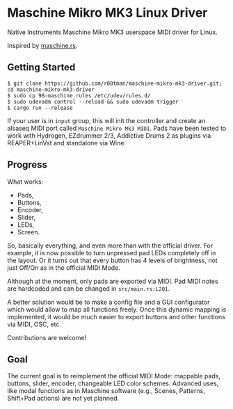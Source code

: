 # Maschine Mikro MK3 Linux Driver
Native Instruments Maschine Mikro MK3 userspace MIDI driver for Linux.

Inspired by [maschine.rs](https://github.com/wrl/maschine.rs).

## Getting Started

```shell
$ git clone https://github.com/r00tman/maschine-mikro-mk3-driver.git; cd maschine-mikro-mk3-driver
$ sudo cp 98-maschine.rules /etc/udev/rules.d/
$ sudo udevadm control --reload && sudo udevadm trigger
$ cargo run --release
```

If your user is in `input` group, this will init the controller and create an alsaseq MIDI port called `Maschine Mikro Mk3 MIDI`.
Pads have been tested to work with Hydrogen, EZdrummer 2/3, Addictive Drums 2 as plugins via REAPER+LinVst and standalone via Wine.

## Progress

What works:
 - Pads,
 - Buttons,
 - Encoder,
 - Slider,
 - LEDs,
 - Screen.

So, basically everything, and even more than with the official driver.
For example, it is now possible to turn unpressed pad LEDs completely off in the layout.
Or it turns out that every button has 4 levels of brightness, not just Off/On as in the official MIDI Mode.

Although at the moment, only pads are exported via MIDI.
Pad MIDI notes are hardcoded and can be changed in `src/main.rs:L201`.

A better solution would be to make a config file and a GUI configurator which would allow to map all functions freely.
Once this dynamic mapping is implemented, it would be much easier to export buttons and other functions via MIDI, OSC, etc.

Contributions are welcome!

## Goal

The current goal is to reimplement the official MIDI Mode: mappable pads, buttons, slider, encoder, changeable LED color schemes.
Advanced uses, like modal functions as in Maschine software (e.g., Scenes, Patterns, Shift+Pad actions) are not yet planned.
